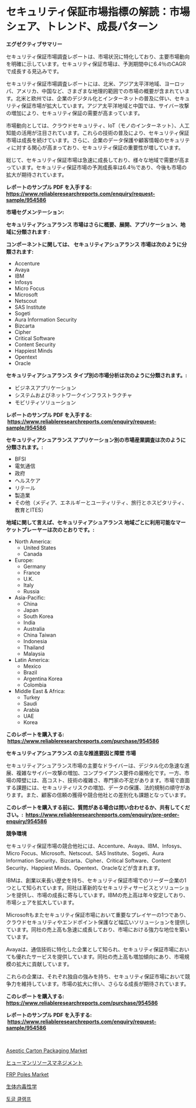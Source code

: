 <p><h1>セキュリティ保証市場指標の解読：市場シェア、トレンド、成長パターン</h1></p><p><strong>エグゼクティブサマリー</strong></p>
<p><p>セキュリティ保証市場調査レポートは、市場状況に特化しており、主要市場動向を明確に示しています。セキュリティ保証市場は、予測期間中に6.4％のCAGRで成長する見込みです。</p><p>セキュリティ保証市場調査レポートには、北米、アジア太平洋地域、ヨーロッパ、アメリカ、中国など、さまざまな地理的範囲での市場の概要が含まれています。北米と欧州では、企業のデジタル化とインターネットの普及に伴い、セキュリティ保証市場が拡大しています。アジア太平洋地域と中国では、サイバー攻撃の増加により、セキュリティ保証の需要が高まっています。</p><p>市場動向としては、クラウドセキュリティ、IoT（モノのインターネット）、人工知能の活用が注目されています。これらの技術の普及により、セキュリティ保証市場は成長を続けています。さらに、企業のデータ保護や顧客情報のセキュリティに対する関心が高まっており、セキュリティ保証の重要性が増しています。</p><p>総じて、セキュリティ保証市場は急速に成長しており、様々な地域で需要が高まっています。セキュリティ保証市場の予測成長率は6.4％であり、今後も市場の拡大が期待されています。</p></p>
<p><strong>レポートのサンプル PDF を入手する: <a href="https://www.reliableresearchreports.com/enquiry/request-sample/954586">https://www.reliableresearchreports.com/enquiry/request-sample/954586</a></strong></p>
<p><strong>市場セグメンテーション:</strong></p>
<p><strong> セキュリティアシュアランス 市場はさらに概要、展開、アプリケーション、地域に分類されます :</strong></p>
<p><strong>コンポーネントに関しては、 セキュリティアシュアランス 市場は次のように分類されます: &nbsp;</strong></p>
<p><ul><li>Accenture</li><li>Avaya</li><li>IBM</li><li>Infosys</li><li>Micro Focus</li><li>Microsoft</li><li>Netscout</li><li>SAS Institute</li><li>Sogeti</li><li>Aura Information Security</li><li>Bizcarta</li><li>Cipher</li><li>Critical Software</li><li>Content Security</li><li>Happiest Minds</li><li>Opentext</li><li>Oracle</li></ul></p>
<p><strong> セキュリティアシュアランス タイプ別の市場分析は次のように分類されます。:</strong></p>
<p><ul><li>ビジネスアプリケーション</li><li>システムおよびネットワークインフラストラクチャ</li><li>モビリティソリューション</li></ul></p>
<p><strong>レポートのサンプル PDF を入手する: &nbsp;<a href="https://www.reliableresearchreports.com/enquiry/request-sample/954586">https://www.reliableresearchreports.com/enquiry/request-sample/954586</a></strong></p>
<p><strong> セキュリティアシュアランス アプリケーション別の市場産業調査は次のように分類されます。:</strong></p>
<p><ul><li>BFSI</li><li>電気通信</li><li>政府</li><li>ヘルスケア</li><li>リテール</li><li>製造業</li><li>その他（メディア、エネルギーとユーティリティ、旅行とホスピタリティ、教育とITES）</li></ul></p>
<p><strong>地域に関して言えば、セキュリティアシュアランス 地域ごとに利用可能なマーケットプレーヤーは次のとおりです。:</strong></p>
<p><ul>
    <li>
        North America:
        <ul>
            <li>United States</li>
            <li>Canada</li>
        </ul>
    </li>
    <li>
        Europe:
        <ul>
            <li>Germany</li>
            <li>France</li>
            <li>U.K.</li>
            <li>Italy</li>
            <li>Russia</li>
        </ul>
    </li>
    <li>
        Asia-Pacific:
        <ul>
            <li>China</li>
            <li>Japan</li>
            <li>South Korea</li>
            <li>India</li>
            <li>Australia</li>
            <li>China Taiwan</li>
            <li>Indonesia</li>
            <li>Thailand</li>
            <li>Malaysia</li>
        </ul>
    </li>
    <li>
        Latin America:
        <ul>
            <li>Mexico</li>
            <li>Brazil</li>
            <li>Argentina Korea</li>
            <li>Colombia</li>
        </ul>
    </li>
    <li>
        Middle East & Africa:
        <ul>
            <li>Turkey</li>
            <li>Saudi</li>
            <li>Arabia</li>
            <li>UAE</li>
            <li>Korea</li>
        </ul>
    </li>
    </ul></p>
<p><strong>このレポートを購入する: &nbsp;<a href="https://www.reliableresearchreports.com/purchase/954586">https://www.reliableresearchreports.com/purchase/954586</a></strong></p>
<p><strong>セキュリティアシュアランス の主な推進要因と障壁 市場</strong></p>
<p><p>セキュリティアシュアランス市場の主要なドライバーは、デジタル化の急速な進展、複雑なサイバー攻撃の増加、コンプライアンス要件の厳格化です。一方、市場の障壁には、高コスト、技術の複雑さ、専門家の不足があります。市場で直面する課題には、セキュリティリスクの増加、データの保護、法的規制の順守があります。また、顧客の信頼の獲得や競合他社との差別化も課題となっています。</p></p>
<p><strong>このレポートを購入する前に、質問がある場合は問い合わせるか、共有してください。:&nbsp; <a href="https://www.reliableresearchreports.com/enquiry/pre-order-enquiry/954586">https://www.reliableresearchreports.com/enquiry/pre-order-enquiry/954586</a></strong></p>
<p><strong>競争環境</strong></p>
<p><p>セキュリティ保証市場の競合他社には、Accenture、Avaya、IBM、Infosys、Micro Focus、Microsoft、Netscout、SAS Institute、Sogeti、Aura Information Security、Bizcarta、Cipher、Critical Software、Content Security、Happiest Minds、Opentext、Oracleなどが含まれます。</p><p>IBMは、創業以来長い歴史を持ち、セキュリティ保証市場でのリーダー企業の1つとして知られています。同社は革新的なセキュリティサービスとソリューションを提供し、市場の成長に寄与しています。IBMの売上高は年々安定しており、市場シェアを拡大しています。</p><p>Microsoftもまたセキュリティ保証市場において重要なプレイヤーの1つであり、クラウドセキュリティやエンドポイント保護など幅広いソリューションを提供しています。同社の売上高も急速に成長しており、市場における強力な地位を築いています。</p><p>Avayaは、通信技術に特化した企業として知られ、セキュリティ保証市場においても優れたサービスを提供しています。同社の売上高も増加傾向にあり、市場規模の拡大に貢献しています。</p><p>これらの企業は、それぞれ独自の強みを持ち、セキュリティ保証市場において競争力を維持しています。市場の拡大に伴い、さらなる成長が期待されています。</p></p>
<p><strong>このレポートを購入する: &nbsp; <a href="https://www.reliableresearchreports.com/purchase/954586">https://www.reliableresearchreports.com/purchase/954586</a></strong></p>
<p><strong>レポートのサンプル PDF を入手する: &nbsp;<a href="https://www.reliableresearchreports.com/enquiry/request-sample/954586">https://www.reliableresearchreports.com/enquiry/request-sample/954586</a></strong><strong></strong></p>
<p>&nbsp;</p>
<p><p><a href="https://view.publitas.com/reportprime-1/aseptic-carton-packaging-market-size-market-trends-and-growth-outlook-forecasted-for-period-from-2024-to-2031/">Aseptic Carton Packaging Market</a></p><p><a href="https://github.com/mohamedbakry57/Market-Research-Report-List-2/blob/main/2656864185223.md">ヒューマンリソースマネジメント</a></p><p><a href="https://view.publitas.com/reportprime-1/frp-poles-market-offer-valuable-insights-into-market-size-market-share-market-trends-and-projections-spanning-from-2024-to-2031/">FRP Poles Market</a></p><p><a href="https://github.com/zjkmgcs938405/Market-Research-Report-List-1/blob/main/7660537185224.md">生体内毒性学</a></p><p><a href="https://medium.com/@shareneboothestellesvwq36l/%ED%86%A0%EA%B8%80-%ED%81%B4%EB%9E%A8%ED%94%84-%EC%8B%9C%EC%9E%A5-%EA%B2%BD%EC%9F%81-%EB%B6%84%EC%84%9D-%EC%8B%9C%EC%9E%A5-%EB%8F%99%ED%96%A5-%EB%B0%8F-2031%EB%85%84%EA%B9%8C%EC%A7%80%EC%9D%98-%EC%98%88%EC%B8%A1-c2809158da28">토글 클램프</a></p></p>